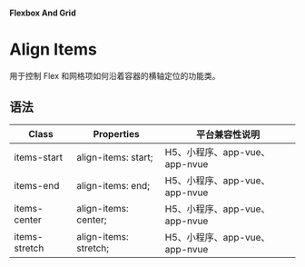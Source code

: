 #### <span class="text-lg text-gray-500 font-normal">Flexbox And Grid</span>

<div class="w-screen"></div>

# Align Items
<space />
<a-typography-text>
    用于控制 Flex 和网格项如何沿着容器的横轴定位的功能类。
</a-typography-text>

<CssPrefix />

## 语法
| Class | Properties | 平台兼容性说明
| --- | --- | ---
| <a-link status="success">items-start</a-link> | <a-link>align-items: start;</a-link> | H5、小程序、app-vue、app-nvue
| <a-link status="success">items-end</a-link> | <a-link>align-items: end;</a-link> | H5、小程序、app-vue、app-nvue
| <a-link status="success">items-center</a-link> | <a-link>align-items: center;</a-link> | H5、小程序、app-vue、app-nvue
| <a-link status="success">items-stretch</a-link> | <a-link>align-items: stretch;</a-link> | H5、小程序、app-vue、app-nvue